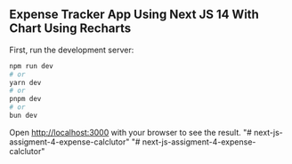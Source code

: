 ## Expense Tracker App Using Next JS 14 With Chart Using Recharts
First, run the development server:

```bash
npm run dev
# or
yarn dev
# or
pnpm dev
# or
bun dev
```

Open [http://localhost:3000](http://localhost:3000) with your browser to see the result.
"# next-js-assigment-4-expense-calclutor" 
"# next-js-assigment-4-expense-calclutor" 

